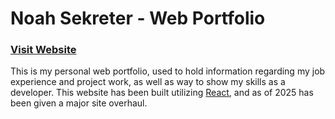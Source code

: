 # Noah Sekreter - Web Portfolio

### [Visit Website](https://noahsekreter.github.io/sekreter-portfolio/)

This is my personal web portfolio, used to hold information regarding my job experience and project work, as well as way to show my skills as a developer. This website has been built
utilizing [React](https://reactjs.org/), and as of 2025 has been given a major site overhaul.
